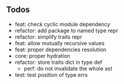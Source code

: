 ## Todos

- feat: check cyclic module dependency
- refactor: add package to named type repr
- refactor: simplify traits repr
- feat: allow mutually recursive values
- feat: proper dependencies resolution
- core: proper hydration
- refactor: store traits dict in type def
  - perf: do not invalidate the whole ast
- test: test position of type errs
